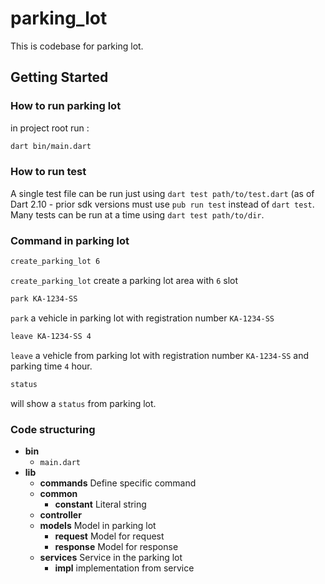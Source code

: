 # parking_lot

This is codebase for parking lot.

## Getting Started

### How to run parking lot

in project root run :
```bash
dart bin/main.dart
```
### How to run test
A single test file can be run just using ```dart test path/to/test.dart``` (as of Dart 2.10 - prior sdk versions must use ```pub run test``` instead of ```dart test```.
Many tests can be run at a time using ```dart test path/to/dir```.

### Command in parking lot

```bash
create_parking_lot 6
```
```create_parking_lot``` create a parking lot area with ```6``` slot

```bash
park KA-1234-SS
```
```park``` a vehicle in parking lot with registration number  ```KA-1234-SS```

```bash
leave KA-1234-SS 4
```
```leave``` a vehicle from parking lot with registration number  ```KA-1234-SS``` and parking time ```4``` hour.

```bash
status
```
will show a ```status``` from parking lot.

### Code structuring
- **bin**
   - ```main.dart``` 
- **lib**
  - **commands** Define specific command
  - **common**
     - **constant** Literal string
  - **controller** 
  - **models** Model in parking lot
     - **request** Model for request
     - **response** Model for response
  - **services** Service in the parking lot
    - **impl** implementation from service
